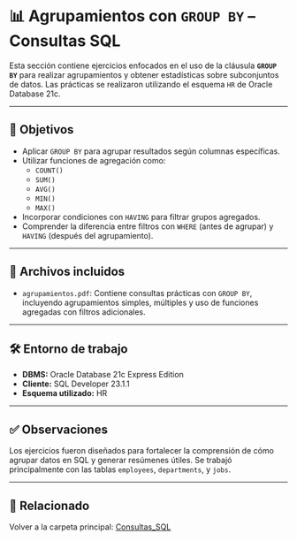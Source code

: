 # 📊 Agrupamientos con `GROUP BY` – Consultas SQL

Esta sección contiene ejercicios enfocados en el uso de la cláusula **`GROUP BY`** para realizar agrupamientos y obtener estadísticas sobre subconjuntos de datos. Las prácticas se realizaron utilizando el esquema `HR` de Oracle Database 21c.

---

## 🎯 Objetivos

- Aplicar `GROUP BY` para agrupar resultados según columnas específicas.
- Utilizar funciones de agregación como:
  - `COUNT()`
  - `SUM()`
  - `AVG()`
  - `MIN()`
  - `MAX()`
- Incorporar condiciones con `HAVING` para filtrar grupos agregados.
- Comprender la diferencia entre filtros con `WHERE` (antes de agrupar) y `HAVING` (después del agrupamiento).

---

## 📄 Archivos incluidos

- `agrupamientos.pdf`: Contiene consultas prácticas con `GROUP BY`, incluyendo agrupamientos simples, múltiples y uso de funciones agregadas con filtros adicionales.

---

## 🛠️ Entorno de trabajo

- **DBMS:** Oracle Database 21c Express Edition  
- **Cliente:** SQL Developer 23.1.1  
- **Esquema utilizado:** HR

---

## ✅ Observaciones

Los ejercicios fueron diseñados para fortalecer la comprensión de cómo agrupar datos en SQL y generar resúmenes útiles. Se trabajó principalmente con las tablas `employees`, `departments`, y `jobs`.

---

## 📎 Relacionado

Volver a la carpeta principal: [Consultas_SQL](../)
